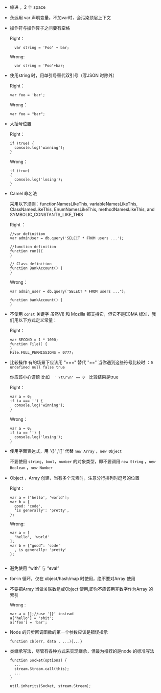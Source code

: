 * 缩进 ，2 个 space




* 永远用 var 声明变量，不加var时，会污染顶层上下文


* 操作符与操作算子之间要有空格

    Right：

    ```
      var string = 'Foo' + bar;
    ```
    Wrong:
  
    ```
      var string = 'Foo'+bar;
    ```



* 使用string 时，用单引号替代双引号（写JSON 时除外）
  
    Right：

    ```
    var foo = 'bar';
    ```
    
    Wrong：
    
    ```
    var foo = "bar";
    ```
    

*  大括号位置
  
    Right：

    ```
    if (true) {
      console.log('winning');
    }
    ```
    
    Wrong：
    
    ```
    if (true)
    {
      console.log('losing');
    }
    ```
    

* Camel 命名法

    采用以下规则：functionNamesLikeThis, variableNamesLikeThis, ClassNamesLikeThis, EnumNamesLikeThis, methodNamesLikeThis, and SYMBOLIC_CONSTANTS_LIKE_THIS

    Right ：
  
    ```
    //var definition
    var adminUser = db.query('SELECT * FROM users ...');

    //function definition
    function run(){
    }

    // Class definition
    function BankAccount() {
    }
    ```

    Wrong：

    ```
    var admin_user = db.query('SELECT * FROM users ...");
    
    function bankAccount() {
    }
    ```
    

* 不使用 ```const``` 关键字
  虽然V8 和 Mozilla 都支持它，但它不是ECMA 标准，我们用以下方式定义常量：
    
    Right：
 
    ```
    var SECOND = 1 * 1000;
    function File() {
    }
    File.FULL_PERMISSIONS = 0777;
    ```

* 比较操作 有的场景下应该用 "===" 替代 "=="
  当你遇到这些符号比较时 ：``` 0 undefined null false true ```
  
    你应该小心谨慎
    比如　``` ' \t\r\n' == 0 ```　比较结果是true

    Right：

    ```
    var a = 0;
    if (a === '') {
      console.log('winning');
    }
    ```
    
    Wrong：
    
    ```
    var a = 0;
    if (a == '') {
      console.log('losing');
    }
    ```
    
* 使用字面表达式，用 '{}' ,'[]' 代替 ``` new Array ``` ，```new Object```

    不要使用 ```string```，```bool```，```number``` 的对象类型，即不要调用 ```new String``` ，```new Boolean``` ，```new Number``` 

* Object ，Array 创建，当有多个元素时，注意分行排列时逗号的位置
  
    Right：

    ```
    var a = ['hello', 'world'];
    var b = {
      good: 'code',
      'is generally': 'pretty',
    };
    ```
      
    Wrong:
    
    ```
    var a = [
      'hello', 'world'
    ];
    var b = {"good": 'code'
      , is generally: 'pretty'
    };


* 避免使用 “with” 与 “eval”

* for-in 循环，仅在 object/hash/map 时使用，绝不要对Array 使用

* 不要把Array 当做关联数组或Object 使用,即你不应该用非数字作为Array 的索引

    Wrong :
  
    ```
    var a = [];//use '{}' instead
    a['hello'] = 'shit';
    a['foo'] = 'bar';
    ```

* Node 的异步回调函数的第一个参数应该是错误指示

    ```
    function cb(err, data , ...){...}
    ```
    
* 类继承写法，尽管有各种方式来实现继承，但最为推荐的是node 的标准写法
  
    ```
    function Socket(options) {
      ...
      stream.Stream.call(this);
      ...
    }
  
    util.inherits(Socket, stream.Stream);
    ```
